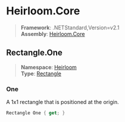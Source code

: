 # Heirloom.Core

> **Framework**: .NETStandard,Version=v2.1  
> **Assembly**: [Heirloom.Core][0]  

## Rectangle.One

> **Namespace**: [Heirloom][0]  
> **Type**: [Rectangle][1]  

### One

A 1x1 rectangle that is positioned at the origin.

```cs
Rectangle One { get; }
```

[0]: ../Heirloom.Core.md
[1]: Heirloom.Rectangle.md
